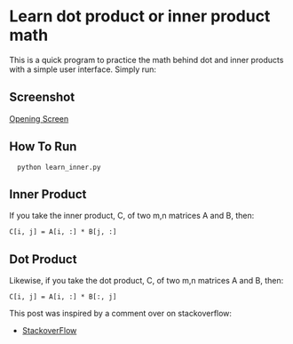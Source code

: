 # Learn dot product or inner product math
This is a quick program to practice the math behind dot and inner products with
a simple user interface. Simply run:

## Screenshot 

[Opening Screen](sc.png)
## How To Run
      python learn_inner.py

## Inner Product
If you take the inner product, C, of two m,n matrices A and B, then:

    C[i, j] = A[i, :] * B[j, :]


## Dot Product
Likewise, if you take the dot product, C, of two m,n matrices A and B, then:

    C[i, j] = A[i, :] * B[:, j]


This post was inspired by a comment over on stackoverflow:
- [StackoverFlow](https://stackoverflow.com/questions/11033573/difference-between-numpy-dot-and-inner)

